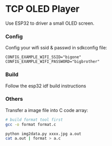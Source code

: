 # TCP OLED Player

Use ESP32 to driver a small OLED screen.

### Config
Config your wifi ssid & passwd in sdkconfig file:
```
CONFIG_EXAMPLE_WIFI_SSID="bigone"
CONFIG_EXAMPLE_WIFI_PASSWORD="bigbrother"
```

### Build
Follow the esp32 idf build instructions

### Others
Transfer a image file into C code array:
```bash
# build format tool first
gcc -o format format.c

python img2data.py xxxx.jpg a.out
cat a.out | format > a.c
```
